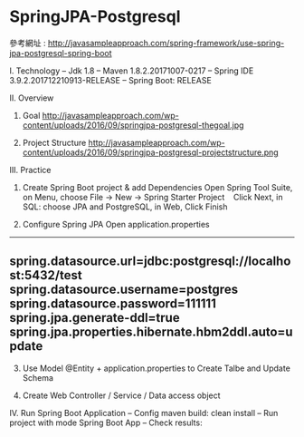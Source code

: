 # SpringJPA-Postgresql

參考網址 : http://javasampleapproach.com/spring-framework/use-spring-jpa-postgresql-spring-boot

I. Technology
– Jdk 1.8
– Maven 1.8.2.20171007-0217
– Spring IDE 3.9.2.201712210913-RELEASE
– Spring Boot: RELEASE


II. Overview
1. Goal
http://javasampleapproach.com/wp-content/uploads/2016/09/springjpa-postgresql-thegoal.jpg

2. Project Structure
http://javasampleapproach.com/wp-content/uploads/2016/09/springjpa-postgresql-projectstructure.png


III. Practice
1. Create Spring Boot project & add Dependencies
    Open Spring Tool Suite, on Menu, choose File -> New -> Spring Starter Project
    Click Next, in SQL: choose JPA and PostgreSQL, in Web, Click Finish

2. Configure Spring JPA
    Open application.properties
-----
spring.datasource.url=jdbc:postgresql://localhost:5432/test
spring.datasource.username=postgres
spring.datasource.password=111111
spring.jpa.generate-ddl=true
spring.jpa.properties.hibernate.hbm2ddl.auto=update
-----

3. Use Model @Entity + application.properties to Create Talbe and Update Schema

4. Create Web Controller / Service / Data access object

IV. Run Spring Boot Application
– Config maven build:
clean install
– Run project with mode Spring Boot App
– Check results:


